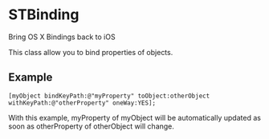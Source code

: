 STBinding
=========

Bring OS X Bindings back to iOS

This class allow you to bind properties of objects.

## Example

    [myObject bindKeyPath:@"myProperty" toObject:otherObject withKeyPath:@"otherProperty" oneWay:YES];

With this example, myProperty of myObject will be automatically updated as soon as otherProperty of otherObject will change.